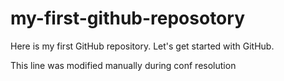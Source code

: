 # my-first-github-reposotory
Here is my first GitHub repository. Let's get started with GitHub.


This line was modified manually during conf resolution